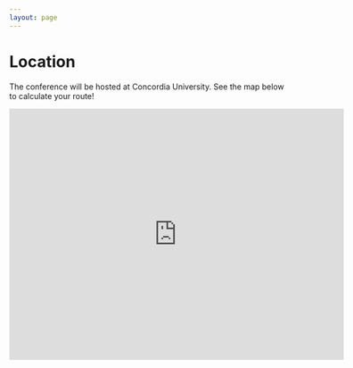 ```yaml
---
layout: page
---
```


# Location

The conference will be hosted at Concordia University. See the map below to calculate your route!

<iframe src="https://www.google.com/maps/embed?pb=!1m18!1m12!1m3!1d2796.7568947453324!2d-73.58010148486382!3d45.49484003942007!2m3!1f0!2f0!3f0!3m2!1i1024!2i768!4f13.1!3m3!1m2!1s0x4cc91a6a636dd639%3A0x9e85cac6415827f0!2sConcordia%20University!5e0!3m2!1sen!2sse!4v1653818170831!5m2!1sen!2sse" width="600" height="450" style="border:0;" allowfullscreen="" loading="lazy" referrerpolicy="no-referrer-when-downgrade"></iframe>

<!--You can adapt the design as well as the section shown on the map by copying the `assets/js/main.js` from the theme's repository and editing it. See also the subsection [Location / Room Overview](https://github.com/DigitaleGesellschaft/jekyll-theme-conference/#location--room-overview) section of the theme's README file.-->
